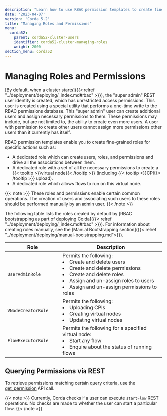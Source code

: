 ```yaml
---
description: "Learn how to use RBAC permission templates to create fine-grained roles for specific actions."
date: '2023-04-07'
version: 'Corda 5.2'
title: "Managing Roles and Permissions"
menu:
  corda52:
    parent: corda52-cluster-users
    identifier: corda52-cluster-managing-roles
    weight: 2000
section_menu: corda52
---
```

# Managing Roles and Permissions

[By default, when a cluster starts]({{< relref "../deployment/deploying/_index.md#rbac" >}}), the "super admin" REST user identity is created, which has unrestricted access permissions.
This user is created using a special utility that performs a one-time write to the RBAC permissions database.
This "super admin" user can create additional users and assign necessary permissions to them.
These permissions may include, but are not limited to, the ability to create even more users.
A user with permission to create other users cannot assign more permissions other users than it currently has itself.

RBAC permission templates enable you to create fine-grained roles for specific actions such as:

* A dedicated role which can create users, roles, and permissions and drive all the associations between them.
* A dedicated role with a set of all the necessary permissions to create a {{< tooltip >}}virtual node{{< /tooltip >}} (including {{< tooltip >}}CPI{{< /tooltip >}} upload).
* A dedicated role which allows flows to run on this virtual node.

{{< note >}}
These roles and permissions enable certain common operations.
The creation of users and associating such users to these roles should be performed manually by an admin user.
{{< /note >}}

The following table lists the roles created by default by [RBAC bootstrapping as part of deploying Corda]({{< relref "../deployment/deploying/_index.md#rbac" >}}). For information about creating roles manually, see the [Manual Bootstrapping section]({{< relref "../deployment/deploying/manual-bootstrapping.md">}}).

| <div style="width:160px">Role</div> | Description                                                                                                                                                                                       |
| ----------------------------------- | ------------------------------------------------------------------------------------------------------------------------------------------------------------------------------------------------- |
| `UserAdminRole`                     | Permits the following:<li>Create and delete users<li>Create and delete permissions<li>Create and delete roles<li>Assign and un-assign roles to users<li>Assign and un-assign permissions to roles |
| `VNodeCreatorRole`                  | Permits the following:<li>Uploading CPIs<li>Creating virtual nodes<li>Updating virtual nodes                                                                                                      |
| `FlowExecutorRole`                  | Permits the following for a specified virtual node:<li>Start any flow<li>Enquire about the status of running flows                                                                                    |

## Querying Permissions via REST

To retrieve permissions matching certain query criteria, use the [get_permission](../../reference/rest-api/openapi.html#tag/RBAC-Permission-API/operation/get_permission) API call.

{{< note >}}
Currently, Corda checks if a user can execute `startFlow` REST operations. No checks are made to whether the user can start a particular flow.
{{< /note >}}
